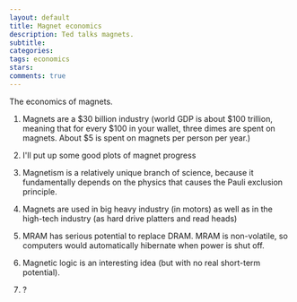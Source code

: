 ```yaml
---
layout: default
title: Magnet economics
description: Ted talks magnets.
subtitle:
categories:
tags: economics
stars:
comments: true
---
```


The economics of magnets.

1. Magnets are a $30 billion industry (world GDP is about $100 trillion, meaning that for every $100 in your wallet, three dimes are spent on magnets. About $5 is spent on magnets per person per year.)

2. I'll put up some good plots of magnet progress

3. Magnetism is a relatively unique branch of science, because it fundamentally depends on the physics that causes the Pauli exclusion principle.

4. Magnets are used in big heavy industry (in motors) as well as in the high-tech industry (as hard drive platters and read heads)

5. MRAM has serious potential to replace DRAM. MRAM is non-volatile, so computers would automatically hibernate when power is shut off.

6. Magnetic logic is an interesting idea (but with no real short-term potential).

7. ?
